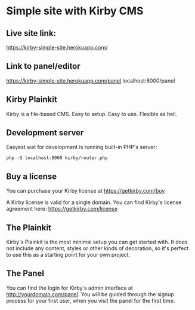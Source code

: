 # Simple site with Kirby CMS 

## Live site link:
https://kirby-simple-site.herokuapp.com/

## Link to panel/editor

https://kirby-simple-site.herokuapp.com/panel
localhost:8000/panel


## Kirby Plainkit

Kirby is a file-based CMS.
Easy to setup. Easy to use. Flexible as hell.

## Development server

Easyest wat for development is running built-in PHP's server:
```
php -S localhost:8000 kirby/router.php
```

## Buy a license

You can purchase your Kirby license at
<https://getkirby.com/buy>

A Kirby license is valid for a single domain. You can find
Kirby's license agreement here: <https://getkirby.com/license>

## The Plainkit

Kirby's Plainkit is the most minimal setup you can get started with.
It does not include any content, styles or other kinds of decoration,
so it's perfect to use this as a starting point for your own project.

## The Panel

You can find the login for Kirby's admin interface at
http://yourdomain.com/panel. You will be guided through the signup
process for your first user, when you visit the panel
for the first time.

